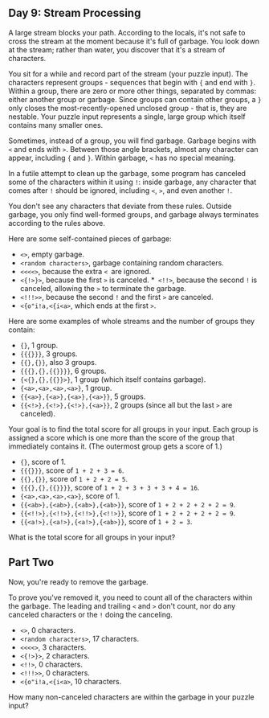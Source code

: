 ## Day 9: Stream Processing ##

A large stream blocks your path. According to the locals, it's not safe to cross the stream at the 
moment because it's full of garbage. You look down at the stream; rather than water, you discover 
that it's a stream of characters.

You sit for a while and record part of the stream (your puzzle input). The characters represent 
groups - sequences that begin with ```{``` and end with ```}```. Within a group, there are zero or 
more other things, separated by commas: either another group or garbage. Since groups can contain 
other groups, a ```}``` only closes the most-recently-opened unclosed group - that is, they are 
nestable. Your puzzle input represents a single, large group which itself contains many smaller 
ones.

Sometimes, instead of a group, you will find garbage. Garbage begins with ```<``` and ends with 
```>```. Between those angle brackets, almost any character can appear, including ```{``` and 
```}```. Within garbage, ```<``` has no special meaning.

In a futile attempt to clean up the garbage, some program has canceled some of the characters within 
it using ```!```: inside garbage, any character that comes after ```!``` should be ignored, 
including ```<```, ```>```, and even another ```!```.

You don't see any characters that deviate from these rules. Outside garbage, you only find 
well-formed groups, and garbage always terminates according to the rules above.

Here are some self-contained pieces of garbage:

* ```<>```, empty garbage.
* ```<random characters>```, garbage containing random characters.
* ```<<<<>```, because the extra ```< ```are ignored.
* ```<{!>}>```, because the first ```>``` is canceled.
*``` <!!>```, because the second ```!``` is canceled, allowing the ```>``` to terminate the garbage.
* ```<!!!>>```, because the second ```!``` and the first ```>``` are canceled.
* ```<{o"i!a,<{i<a>```, which ends at the first ```>```.

Here are some examples of whole streams and the number of groups they contain:

* ```{}```, 1 group.
* ```{{{}}}```, 3 groups.
* ```{{},{}}```, also 3 groups.
* ```{{{},{},{{}}}}```, 6 groups.
* ```{<{},{},{{}}>}```, 1 group (which itself contains garbage).
* ```{<a>,<a>,<a>,<a>}```, 1 group.
* ```{{<a>},{<a>},{<a>},{<a>}}```, 5 groups.
* ```{{<!>},{<!>},{<!>},{<a>}}```, 2 groups (since all but the last ```>``` are canceled).

Your goal is to find the total score for all groups in your input. Each group is assigned a score 
which is one more than the score of the group that immediately contains it. (The outermost group 
gets a score of 1.)

* ```{}```, score of 1.
* ```{{{}}}```, score of ```1 + 2 + 3 = 6```.
* ```{{},{}}```, score of ```1 + 2 + 2 = 5```.
* ```{{{},{},{{}}}}```, score of ```1 + 2 + 3 + 3 + 3 + 4 = 16```.
* ```{<a>,<a>,<a>,<a>}```, score of 1.
* ```{{<ab>},{<ab>},{<ab>},{<ab>}}```, score of ```1 + 2 + 2 + 2 + 2 = 9```.
* ```{{<!!>},{<!!>},{<!!>},{<!!>}}```, score of ```1 + 2 + 2 + 2 + 2 = 9```.
* ```{{<a!>},{<a!>},{<a!>},{<ab>}}```, score of ```1 + 2 = 3```.

What is the total score for all groups in your input?

## Part Two ##

Now, you're ready to remove the garbage.

To prove you've removed it, you need to count all of the characters within the garbage. The leading 
and trailing ```<``` and ```>``` don't count, nor do any canceled characters or the ```!``` doing 
the canceling.

* ```<>```, 0 characters.
* ```<random characters>```, 17 characters.
* ```<<<<>```, 3 characters.
* ```<{!>}>```, 2 characters.
* ```<!!>```, 0 characters.
* ```<!!!>>```, 0 characters.
* ```<{o"i!a,<{i<a>```, 10 characters.

How many non-canceled characters are within the garbage in your puzzle input?
